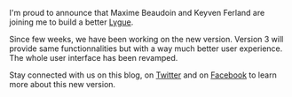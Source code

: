 I'm proud to announce that Maxime Beaudoin and Keyven Ferland are joining me to build a better [Lygue](http://www.lygue.com).

Since few weeks, we have been working on the new version. Version 3 will provide same functionnalities but with a way much better user experience. The whole user interface has been revamped.

Stay connected with us on this blog, on [Twitter](https://www.twitter.com/Lygue) and on [Facebook](https://www.facebook.com/Lygue) to learn more about this new version.
